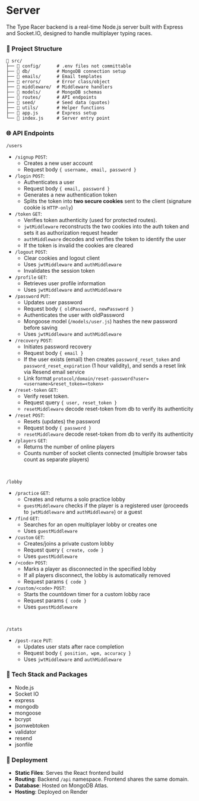 # Server

The Type Racer backend is a real-time Node.js server built with Express and Socket.IO, designed to handle multiplayer typing races.

### 📁 Project Structure
```
📁 src/ 
├── 📂 config/      # .env files not committable
├── 📂 db/          # MongoDB connection setup
├── 📂 emails/      # Email templates
├── 📂 errors/      # Error class/object
├── 📂 middleware/  # Middleware handlers
├── 📂 models/      # MongoDB schemas
├── 📂 routes/      # API endpoints  
├── 📂 seed/        # Seed data (quotes)
├── 📂 utils/       # Helper functions
├── 📄 app.js       # Express setup  
└── 📄 index.js     # Server entry point 
```

### 🌐 API Endpoints

`/users`

- `/signup` `POST`:
    - Creates a new user account
    - Request body `{ username, email, password }`
- `/login` `POST`:
    - Authenticates a user
    - Request body `{ email, password }`
    - Generates a new authentication token
    - Splits the token into **two secure cookies** sent to the client (signature cookie is `HTTP-only`)
- `/token` `GET`:
    - Verifies token authenticity (used for protected routes).
    - `jwtMiddleware` reconstructs the two cookies into the auth token and sets it as authorization request header
    - `authMiddleware` decodes and verifies the token to identify the user
    - If the token is invalid the cookies are cleared
- `/logout` `POST`: 
    - Clear cookies and logout client
    - Uses `jwtMiddleware` and `authMiddleware`
    - Invalidates the session token
- `/profile` `GET`: 
    - Retrieves user profile information
    - Uses `jwtMiddleware` and `authMiddleware`
- `/password` `PUT`: 
    - Updates user password 
    - Request body `{ oldPassword, newPassword }`
    - Authenticates the user with oldPassword
    - Mongoose model (`/models/user.js`) hashes the new password before saving
    - Uses `jwtMiddleware` and `authMiddleware`
- `/recovery` `POST`:
    - Initiates password recovery
    - Request body `{ email }`
    - If the user exists (email) then creates `password_reset_token` and `password_reset_expiration` (1 hour validity), and sends a reset link via Resend email service
    - Link format `protocol/domain/reset-password?user=<username>&reset_token=<token>` 
- `/reset-token` `GET`: 
    - Verify reset token.
    - Request query `{ user, reset_token }`
    - `resetMiddleware` decode reset-token from db to verify its authenticity
- `/reset` `POST`: 
    - Resets (updates) the password
    - Request body `{ password }`
    - `resetMiddleware` decode reset-token from db to verify its authenticity
- `/players` `GET`: 
    - Returns the number of online players
    - Counts number of socket clients connected (multiple browser tabs count as separate players)

<br>

`/lobby`

- `/practice` `GET`:
    - Creates and returns a solo practice lobby
    - `guestMiddleware` checks if the player is a registered user (proceeds to `jwtMiddleware` and `authMiddleware`) or a guest
- `/find` `GET`:
    - Searches for an open multiplayer lobby or creates one
    - Uses `guestMiddleware` 
- `/custom` `GET`:
    - Creates/joins a private custom lobby
    - Request query `{ create, code }` 
    - Uses `guestMiddleware`
- `/<code>` `POST`:
    - Marks a player as disconnected in the specified lobby
    - If all players disconnect, the lobby is automatically removed
    - Request params `{ code }` 
- `/custom/<code>` `POST`:
    - Starts the countdown timer for a custom lobby race
    - Request params `{ code }` 
    - Uses `guestMiddleware` 

<br>

`/stats`

- `/post-race` `PUT`:
    - Updates user stats after race completion
    - Request body `{ position, wpm, accuracy }`
    - Uses `jwtMiddleware` and `authMiddleware`

### 🔌 Tech Stack and Packages

- Node.js
- Socket IO
- express
- mongodb
- mongoose
- bcrypt
- jsonwebtoken
- validator
- resend
- jsonfile

### 🚀 Deployment

- **Static Files**: Serves the React frontend build
- **Routing**: Backend `/api` namespace. Frontend shares the same domain.
- **Database**: Hosted on MongoDB Atlas.
- **Hosting**: Deployed on Render